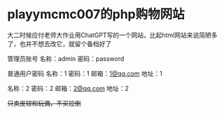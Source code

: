 # playymcmc007的php购物网站
大二时候应付老师大作业用ChatGPT写的一个网站，比起html网站来说简陋多了，也并不想去改它，就留个备档好了

管理员账号
名称：admin
密码：password

普通用户密码
名称：1
密码：1
邮箱：1@qq.com
地址：1

名称：2
密码：2
邮箱：2@qq.com
地址：2

<del>只卖皮球和玩偶，不买拉倒</del>
